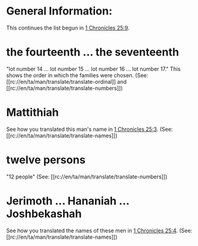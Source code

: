 # General Information:

This continues the list begun in [1 Chronicles 25:9](./09.md).

# the fourteenth ... the seventeenth

"lot number 14 ... lot number 15 ... lot number 16 ... lot number 17." This shows the order in which the families were chosen. (See: [[rc://en/ta/man/translate/translate-ordinal]] and [[rc://en/ta/man/translate/translate-numbers]])

# Mattithiah

See how you translated this man's name in [1 Chronicles 25:3](./01.md). (See: [[rc://en/ta/man/translate/translate-names]])

# twelve persons

"12 people" (See: [[rc://en/ta/man/translate/translate-numbers]])

# Jerimoth ... Hananiah ... Joshbekashah

See how you translated the names of these men in [1 Chronicles 25:4](./04.md). (See: [[rc://en/ta/man/translate/translate-names]])